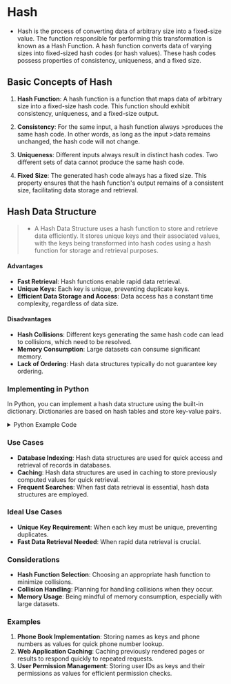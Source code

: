 # Hash

- Hash is the process of converting data of arbitrary size into a fixed-size value. The function responsible for performing this transformation is known as a Hash Function. A hash function converts data of varying sizes into fixed-sized hash codes (or hash values). These hash codes possess properties of consistency, uniqueness, and a fixed size.

## Basic Concepts of Hash

1. **Hash Function**: A hash function is a function that maps data of arbitrary size into a fixed-size hash code. This function should exhibit consistency, uniqueness, and a fixed-size output.

2. **Consistency**: For the same input, a hash function always >produces the same hash code. In other words, as long as the input >data remains unchanged, the hash code will not change.

3. **Uniqueness**: Different inputs always result in distinct hash codes. Two different sets of data cannot produce the same hash code.

4. **Fixed Size**: The generated hash code always has a fixed size. This property ensures that the hash function's output remains of a consistent size, facilitating data storage and retrieval.

## Hash Data Structure

>- A Hash Data Structure uses a hash function to store and retrieve data efficiently. It stores unique keys and their associated values, with the keys being transformed into hash codes using a hash function for storage and retrieval purposes.

#### Advantages

- **Fast Retrieval**: Hash functions enable rapid data retrieval.
- **Unique Keys**: Each key is unique, preventing duplicate keys.
- **Efficient Data Storage and Access**: Data access has a constant time complexity, regardless of data size.

#### Disadvantages

- **Hash Collisions**: Different keys generating the same hash code can lead to collisions, which need to be resolved.
- **Memory Consumption**: Large datasets can consume significant memory.
- **Lack of Ordering**: Hash data structures typically do not guarantee key ordering.

### Implementing in Python

In Python, you can implement a hash data structure using the built-in dictionary. Dictionaries are based on hash tables and store key-value pairs.

<details>
<summary>Python Example Code</summary>

```python
# Create an empty dictionary
my_dict = {}

# Add key-value pairs
my_dict['apple'] = 3
my_dict['banana'] = 2

# Access values
print(my_dict['apple'])  # Output: 3
```
</details>   

### Use Cases

- **Database Indexing**: Hash data structures are used for quick access and retrieval of records in databases.
- **Caching**: Hash data structures are used in caching to store previously computed values for quick retrieval.
- **Frequent Searches**: When fast data retrieval is essential, hash data structures are employed.

### Ideal Use Cases

- **Unique Key Requirement**: When each key must be unique, preventing duplicates.
- **Fast Data Retrieval Needed**: When rapid data retrieval is crucial.

### Considerations

- **Hash Function Selection**: Choosing an appropriate hash function to minimize collisions.
- **Collision Handling**: Planning for handling collisions when they occur.
- **Memory Usage**: Being mindful of memory consumption, especially with large datasets.

### Examples

1. **Phone Book Implementation**: Storing names as keys and phone numbers as values for quick phone number lookup.
2. **Web Application Caching**: Caching previously rendered pages or results to respond quickly to repeated requests.
3. **User Permission Management**: Storing user IDs as keys and their permissions as values for efficient permission checks.

